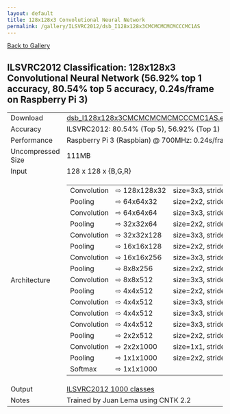 ```yaml
---
layout: default
title: 128x128x3 Convolutional Neural Network
permalink: /gallery/ILSVRC2012/dsb_I128x128x3CMCMCMCMCMCCCMC1AS
---
```


[Back to Gallery](/ELL/gallery)

## ILSVRC2012 Classification: 128x128x3 Convolutional Neural Network (56.92% top 1 accuracy, 80.54% top 5 accuracy, 0.24s/frame on Raspberry Pi 3)

<table class="table table-striped table-bordered">
    <tr>
        <td> Download </td>
        <td colspan="3"> <a href="https://github.com/Microsoft/ELL-models/raw/master/models/ILSVRC2012/dsb_I128x128x3CMCMCMCMCMCCCMC1AS/dsb_I128x128x3CMCMCMCMCMCCCMC1AS.ell.zip">dsb_I128x128x3CMCMCMCMCMCCCMC1AS.ell.zip</a></td>
    </tr>
    <tr>
        <td> Accuracy </td>
        <td colspan="3"> ILSVRC2012: 80.54% (Top 5), 56.92% (Top 1) </td>
    </tr>
    <tr>
        <td> Performance </td>
        <td colspan="3"> Raspberry Pi 3 (Raspbian) @ 700MHz: 0.24s/frame </td>
    </tr>
    <tr>
        <td> Uncompressed Size </td>
        <td colspan="3"> 111MB </td>
    </tr>
    <tr>
        <td> Input </td>
        <td colspan="3"> 128 x 128 x {B,G,R} </td>
    </tr>
    <tr>
        <td> Architecture </td>
        <td>
            <table class="arch-table">
                <tr class="arch-table">
                    <td>Convolution</td>
                    <td>&#8680;&nbsp;128x128x32</td>
                    <td>size=3x3,&nbsp;stride=1,&nbsp;type=float32,&nbsp;activation=relu</td>
                </tr>
                <tr class="arch-table">
                    <td>Pooling</td>
                    <td>&#8680;&nbsp;64x64x32</td>
                    <td>size=2x2,&nbsp;stride=2,&nbsp;operation=max</td>
                </tr>
                <tr class="arch-table">
                    <td>Convolution</td>
                    <td>&#8680;&nbsp;64x64x64</td>
                    <td>size=3x3,&nbsp;stride=1,&nbsp;type=float32,&nbsp;activation=relu</td>
                </tr>
                <tr class="arch-table">
                    <td>Pooling</td>
                    <td>&#8680;&nbsp;32x32x64</td>
                    <td>size=2x2,&nbsp;stride=2,&nbsp;operation=max</td>
                </tr>
                <tr class="arch-table">
                    <td>Convolution</td>
                    <td>&#8680;&nbsp;32x32x128</td>
                    <td>size=3x3,&nbsp;stride=1,&nbsp;type=float32,&nbsp;activation=relu</td>
                </tr>
                <tr class="arch-table">
                    <td>Pooling</td>
                    <td>&#8680;&nbsp;16x16x128</td>
                    <td>size=2x2,&nbsp;stride=2,&nbsp;operation=max</td>
                </tr>
                <tr class="arch-table">
                    <td>Convolution</td>
                    <td>&#8680;&nbsp;16x16x256</td>
                    <td>size=3x3,&nbsp;stride=1,&nbsp;type=float32,&nbsp;activation=relu</td>
                </tr>
                <tr class="arch-table">
                    <td>Pooling</td>
                    <td>&#8680;&nbsp;8x8x256</td>
                    <td>size=2x2,&nbsp;stride=2,&nbsp;operation=max</td>
                </tr>
                <tr class="arch-table">
                    <td>Convolution</td>
                    <td>&#8680;&nbsp;8x8x512</td>
                    <td>size=3x3,&nbsp;stride=1,&nbsp;type=float32,&nbsp;activation=relu</td>
                </tr>
                <tr class="arch-table">
                    <td>Pooling</td>
                    <td>&#8680;&nbsp;4x4x512</td>
                    <td>size=2x2,&nbsp;stride=2,&nbsp;operation=max</td>
                </tr>
                <tr class="arch-table">
                    <td>Convolution</td>
                    <td>&#8680;&nbsp;4x4x512</td>
                    <td>size=3x3,&nbsp;stride=1,&nbsp;type=float32,&nbsp;activation=relu</td>
                </tr>
                <tr class="arch-table">
                    <td>Convolution</td>
                    <td>&#8680;&nbsp;4x4x512</td>
                    <td>size=3x3,&nbsp;stride=1,&nbsp;type=float32,&nbsp;activation=relu</td>
                </tr>
                <tr class="arch-table">
                    <td>Convolution</td>
                    <td>&#8680;&nbsp;4x4x512</td>
                    <td>size=3x3,&nbsp;stride=1,&nbsp;type=float32,&nbsp;activation=relu</td>
                </tr>
                <tr class="arch-table">
                    <td>Pooling</td>
                    <td>&#8680;&nbsp;2x2x512</td>
                    <td>size=2x2,&nbsp;stride=2,&nbsp;operation=max</td>
                </tr>
                <tr class="arch-table">
                    <td>Convolution</td>
                    <td>&#8680;&nbsp;2x2x1000</td>
                    <td>size=1x1,&nbsp;stride=1,&nbsp;type=float32,&nbsp;activation=relu</td>
                </tr>
                <tr class="arch-table">
                    <td>Pooling</td>
                    <td>&#8680;&nbsp;1x1x1000</td>
                    <td>size=2x2,&nbsp;stride=1,&nbsp;operation=average</td>
                </tr>
                <tr class="arch-table">
                    <td>Softmax</td>
                    <td>&#8680;&nbsp;1x1x1000</td>
                    <td></td>
                </tr>
            </table>
        </td>
    </tr>
    <tr>
        <td> Output </td>
        <td colspan="3"> <a href="https://github.com/Microsoft/ELL-models/raw/master/models/ILSVRC2012/categories.txt">ILSVRC2012 1000 classes</a> </td>
    </tr>
    <tr>
        <td> Notes </td>
        <td colspan="3">Trained by Juan Lema
 using CNTK 2.2 </td>
    </tr>
</table>

